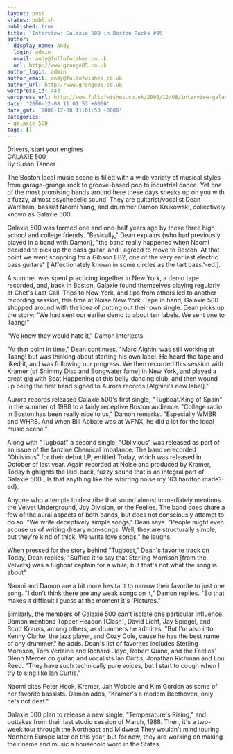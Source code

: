```yaml
---
layout: post
status: publish
published: true
title: 'Interview: Galaxie 500 in Boston Rocks #95'
author:
  display_name: Andy
  login: admin
  email: andy@fullofwishes.co.uk
  url: http://www.grange85.co.uk
author_login: admin
author_email: andy@fullofwishes.co.uk
author_url: http://www.grange85.co.uk
wordpress_id: 443
wordpress_url: http://www.fullofwishes.co.uk/2006/12/08/interview-galaxie-500-in-boston-rocks-95/
date: '2006-12-08 11:01:53 +0000'
date_gmt: '2006-12-08 11:01:53 +0000'
categories:
- galaxie 500
tags: []
---
```

<p>Drivers, start your engines<br/>GALAXIE 500<br/>By Susan Tanner</p>
<p>The Boston local music scene is filled with a wide variety of musical styles- from garage-grunge rock to groove-based pop to industrial dance. Yet one of the most promising bands around here these days sneaks up on you with a fuzzy, almost psychedelic sound. They are guitarist/vocalist Dean Wareham, bassist Naomi Yang, and drummer Damon Krukowski, collectively known as Galaxie 500.</p>
<p>Galaxie 500 was formed one and one-half years ago by these three high school and college friends. &quot;Basically,&quot; Dean explains (who had previously played in a band with Damon), &quot;the band really happened when Naomi decided to pick up the bass guitar, and I agreed to move to Boston. At that point we went shopping for a Gibson EB2, one of the very earliest electric bass guitars&quot; [ Affectionately known in some circles as the tart bass.'-ed.].</p>
<p>A summer was spent practicing together in New York, a demo tape recorded, and, back in Boston, Galaxie found themselves playing regularly at Chet's Last Call. Trips to New York, and tips from others led to another recording session, this time at Noise New York. Tape in hand, Galaxie 500 shopped around with the idea of putting out their own single. Dean picks up the story: &quot;We had sent our earlier demo to about ten labels. We sent one to Taang!&quot;</p>
<p>&quot;We knew they would hate it,&quot; Damon interjects.</p>
<p>&quot;At that point in time,&quot; Dean continues, &quot;Marc Alghini was still working at Taang! but was thinking about starting his own label. He heard the tape and liked it, and was following our progress. We then recorded this session with Kramer [of Shimmy Disc and Bongwater fame] in New York, and played a great gig with Beat Happening at this belly-dancing club, and then wound up being the first band signed to Aurora records [Alghini's new label].&quot;</p>
<p>Aurora records released Galaxie 500's first single, &quot;Tugboat/King of Spain&quot; in the summer of 1988 to a fairly receptive Boston audience. &quot;College radio in Boston has been really nice to us,&quot; Damon remarks. &quot;Especially WMBR and WHRB. And when Bill Abbate was at WFNX, he did a lot for the local music scene.&quot;</p>
<p>Along with &quot;Tugboat&quot; a second single, &quot;Oblivious&quot; was released as part of an issue of the fanzine Chemical Imbalance. The band rerecorded &quot;Oblivious&quot; for their debut LP, entitled Today, which was released in October of last year. Again recorded at Noise and produced by Kramer, Today highlights the laid-back, fuzzy sound that is an integral part of Galaxie 500 [ Is that anything like the whirring noise my '63 hardtop made?-ed}.</p>
<p>Anyone who attempts to describe that sound almost immediately mentions the Velvet Underground, Joy Division, or the Feelies. The band does share a few of the aural aspects of both bands, but does not consciously attempt to do so. &quot;We write deceptively simple songs,&quot; Dean says. &quot;People might even accuse us of writing dreary non-songs. Well, they are structurally simple, but they're kind of thick. We write love songs,&quot; he laughs.</p>
<p>When pressed for the story behind &quot;Tugboat,&quot; Dean's favorite track on Today, Dean replies, &quot;Suffice it to say that Sterling Morrison [from the Velvets] was a tugboat captain for a while, but that's not what the song is about&quot;</p>
<p>Naomi and Damon are a bit more hesitant to narrow their favorite to just one song. &quot;I don't think there are any weak songs on it,&quot; Damon replies. &quot;So that makes it difficult I guess at the moment it's 'Pictures.&quot;</p>
<p>Similarly, the members of Galaxie 500 can't isolate one particular influence. Damon mentions Topper Headon [Clash], David Licht, Jay Spiegel, and Scott Krauss, among others, as drummers he admires. &quot;But I'm also into Kenny Clarke, the jazz player, and Cozy Cole, cause he has the best name of any drummer,&quot; he adds. Dean's list of favorites includes Sterling Mornson, Tom Verlaine and Richard Lloyd, Robert Quine, and the Feelies' Glenn Mercer on guitar, and vocalists Ian Curtis, Jonathan Richman and Lou Reed. &quot;They have such technically pure voices, but I start to cough when I try to sing like Ian Curtis.&quot;</p>
<p>Naomi cites Peter Hook, Kramer, Jah Wobble and Kim Gordon as some of her favorite bassists. Damon adds, &quot;Kramer's a modem Beethoven, only he's not deaf.&quot;</p>
<p>Galaxie 500 plan to release a new single, &quot;Temperature's Rising,&quot; and outtakes from their last studio session of March, 1988. Then, it's a two-week tour through the Northeast and Midwest They wouldn't mind touring Northern Europe later on this year, but for now, they are working on making their name and music a household word in the States.</p>
